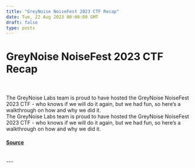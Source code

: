 ```yaml
---
title: "GreyNoise NoiseFest 2023 CTF Recap"
date: Tue, 22 Aug 2023 00:00:00 GMT
draft: false
type: posts
---
```

# GreyNoise NoiseFest 2023 CTF Recap

<br/>

<br/>
The GreyNoise Labs team is proud to have hosted the GreyNoise NoiseFest 2023 CTF - who knows if we will do it again, but we had fun, so here’s a walkthrough on how and why we did it. 
<br/>
The GreyNoise Labs team is proud to have hosted the GreyNoise NoiseFest 2023 CTF - who knows if we will do it again, but we had fun, so here’s a walkthrough on how and why we did it.

#### [Source](https://www.greynoise.io/blog/greynoise-noisefest-2023-ctf-recap)

<br/>
---
